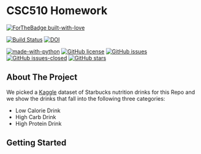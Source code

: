 # CSC510 Homework

[![ForTheBadge built-with-love](http://ForTheBadge.com/images/badges/built-with-love.svg)](https://GitHub.com/Naereen/)

[![Build Status](https://app.travis-ci.com/usmanwardag/csc510_hw.svg?branch=main)](https://app.travis-ci.com/usmanwardag/csc510_hw)
[![DOI](https://zenodo.org/badge/DOI/10.5281/zenodo.5366280.svg)](https://doi.org/10.5281/zenodo.5366280)


[![made-with-python](https://img.shields.io/badge/Made%20with-Python-1f425f.svg)](https://www.python.org/)
[![GitHub license](https://img.shields.io/github/license/usmanwardag/csc510_hw)](https://github.com/usmanwardag/csc510_hw/blob/main/LICENSE)
[![GitHub issues](https://img.shields.io/github/issues/usmanwardag/csc510_hw)](https://github.com/usmanwardag/csc510_hw/issues)
[![GitHub issues-closed](https://img.shields.io/github/issues-closed/usmanwardag/csc510_hw)](https://github.com/usmanwardag/csc510_hw/issues?q=is%3Aissue+is%3Aclosed)
[![GitHub stars](https://img.shields.io/github/stars/usmanwardag/csc510_hw)](https://github.com/usmanwardag/csc510_hw/stargazers)

<!-- ABOUT THE PROJECT -->
## About The Project

We picked a [Kaggle](https://www.kaggle.com/starbucks/starbucks-menu) dataset of Starbucks nutrition drinks for this Repo and we show the drinks that fall into the following three categories:
* Low Calorie Drink
* High Carb Drink
* High Protein Drink

<!-- GETTING STARTED -->
## Getting Started





